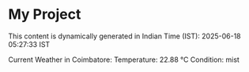 # My Project

This content is dynamically generated in Indian Time (IST): 2025-06-18 05:27:33 IST


Current Weather in Coimbatore:
Temperature: 22.88 °C
Condition: mist
